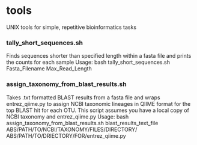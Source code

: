 # tools
UNIX tools for simple, repetitive bioinformatics tasks

### tally_short_sequences.sh
Finds sequences shorter than specified length within a fasta file and prints the counts for each sample
Usage: bash tally_short_sequences.sh Fasta_Filename Max_Read_Length

### assign_taxonomy_from_blast_results.sh
Takes .txt formatted BLAST results from a fasta file and wraps entrez_qiime.py to assign NCBI taxonomic lineages in QIIME format for the top BLAST hit for each OTU.  This script assumes you have a local copy of NCBI taxonomy and entrez_qiime.py
Usage: bash assign_taxonomy_from_blast_results.sh blast_results_text_file	ABS/PATH/TO/NCBI/TAXONOMY/FILES/DIRECTORY/ ABS/PATH/TO/DRIECTORY/FOR/entrez_qiime.py
